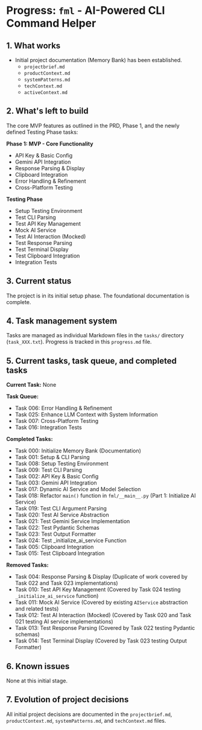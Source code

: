 # Progress: `fml` - AI-Powered CLI Command Helper

## 1. What works

- Initial project documentation (Memory Bank) has been established.
  - `projectbrief.md`
  - `productContext.md`
  - `systemPatterns.md`
  - `techContext.md`
  - `activeContext.md`

## 2. What's left to build

The core MVP features as outlined in the PRD, Phase 1, and the newly defined Testing Phase tasks:

**Phase 1: MVP - Core Functionality**

- API Key & Basic Config
- Gemini API Integration
- Response Parsing & Display
- Clipboard Integration
- Error Handling & Refinement
- Cross-Platform Testing

**Testing Phase**

- Setup Testing Environment
- Test CLI Parsing
- Test API Key Management
- Mock AI Service
- Test AI Interaction (Mocked)
- Test Response Parsing
- Test Terminal Display
- Test Clipboard Integration
- Integration Tests

## 3. Current status

The project is in its initial setup phase. The foundational documentation is complete.

## 4. Task management system

Tasks are managed as individual Markdown files in the `tasks/` directory (`task_XXX.txt`). Progress is tracked in this `progress.md` file.

## 5. Current tasks, task queue, and completed tasks

**Current Task:** None

**Task Queue:**

- Task 006: Error Handling & Refinement
- Task 025: Enhance LLM Context with System Information
- Task 007: Cross-Platform Testing
- Task 016: Integration Tests

**Completed Tasks:**

- Task 000: Initialize Memory Bank (Documentation)
- Task 001: Setup & CLI Parsing
- Task 008: Setup Testing Environment
- Task 009: Test CLI Parsing
- Task 002: API Key & Basic Config
- Task 003: Gemini API Integration
- Task 017: Dynamic AI Service and Model Selection
- Task 018: Refactor `main()` function in `fml/__main__.py` (Part 1: Initialize AI Service)
- Task 019: Test CLI Argument Parsing
- Task 020: Test AI Service Abstraction
- Task 021: Test Gemini Service Implementation
- Task 022: Test Pydantic Schemas
- Task 023: Test Output Formatter
- Task 024: Test \_initialize_ai_service Function
- Task 005: Clipboard Integration
- Task 015: Test Clipboard Integration

**Removed Tasks:**

- Task 004: Response Parsing & Display (Duplicate of work covered by Task 022 and Task 023 implementations)
- Task 010: Test API Key Management (Covered by Task 024 testing `_initialize_ai_service` function)
- Task 011: Mock AI Service (Covered by existing `AIService` abstraction and related tests)
- Task 012: Test AI Interaction (Mocked) (Covered by Task 020 and Task 021 testing AI service implementations)
- Task 013: Test Response Parsing (Covered by Task 022 testing Pydantic schemas)
- Task 014: Test Terminal Display (Covered by Task 023 testing Output Formatter)

## 6. Known issues

None at this initial stage.

## 7. Evolution of project decisions

All initial project decisions are documented in the `projectbrief.md`, `productContext.md`, `systemPatterns.md`, and `techContext.md` files.
